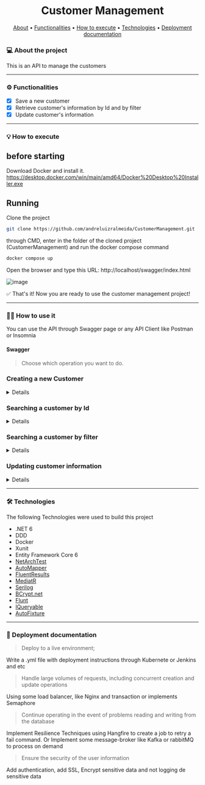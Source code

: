 
<h1 align="center"> 
	Customer Management
</h1>

<p align="center">
 <a href="#-about-the-project">About</a> •
 <a href="#-functionalities">Functionalities</a> •
 <a href="#-how-to-execute">How to execute</a> • 
 <a href="#-technologies">Technologies</a> • 
 <a href="#-deployment-documentation">Deployment documentation</a>
</p>


### 💻 About the project

This is an API to manage the customers

---

### ⚙️ Functionalities

- [x] Save a new customer
- [x] Retrieve customer's information by Id and by filter
- [x] Update customer's information

---

### 💡 How to execute

## before starting

Download Docker and install it.
https://desktop.docker.com/win/main/amd64/Docker%20Desktop%20Installer.exe

## Running

Clone the project

```bash
git clone https://github.com/andreluizralmeida/CustomerManagement.git
```

through CMD, enter in the folder of the cloned project (CustomerManagement) and run the docker compose command

```bash
docker compose up
```

Open the browser and type this URL: http://localhost/swagger/index.html

![image](https://user-images.githubusercontent.com/6225842/184368543-a03c0c98-94ea-4366-8977-70af3b109ac0.png)

✅ That's it! Now you are ready to use the customer management project!

---

### 👨‍💻 How to use it

You can use the API through Swagger page or any API Client like Postman or Insomnia

<h4>Swagger</h4>

> Choose which operation you want to do.
<h3>Creating a new Customer</h3>

<details>

![image](https://user-images.githubusercontent.com/6225842/184047149-224fbaec-75c7-41db-b021-da4f0b5a852e.png)

![image](https://user-images.githubusercontent.com/6225842/184047337-4e9c9bdb-9467-4fff-bb91-459c33fd935c.png)

![image](https://user-images.githubusercontent.com/6225842/184047502-5bd46268-5ec2-4ac6-943e-8aa37bd4563e.png)
	
![image](https://user-images.githubusercontent.com/6225842/184093034-67db0317-8af2-4e45-96d9-b541f1503320.png)

</details>

<h3>Searching a customer by Id </h3>

<details>

![image](https://user-images.githubusercontent.com/6225842/184047162-3d2ef385-06b3-474d-add5-c1d4294e3c64.png)

![image](https://user-images.githubusercontent.com/6225842/184047617-77d92fd4-fe3f-4da8-9bdb-96d5a3d32bfb.png)

![image](https://user-images.githubusercontent.com/6225842/184047654-443e0b04-7a9f-4549-85a6-082073af1b2d.png)

</details>

<h3>Searching a customer by filter</h3>

<details>

![image](https://user-images.githubusercontent.com/6225842/184047182-2c26c75b-e931-42e3-b6f2-2cb954c593bc.png)

![image](https://user-images.githubusercontent.com/6225842/184047779-9e920fe3-90fd-4cbf-a552-5460ae44e70b.png)

![image](https://user-images.githubusercontent.com/6225842/184048376-8fb0fbba-0bb1-46d1-a9d0-ce8aec7b4913.png)

* First Name includes
* Surname includes

</details>

<h3>Updating customer information</h3>

<details>

![image](https://user-images.githubusercontent.com/6225842/184047198-8a3128b1-9b68-4b0f-87ac-c981f9833757.png)

![image](https://user-images.githubusercontent.com/6225842/184048497-10a30369-4ac3-4c20-bef3-ecf7144ac1fe.png)

![image](https://user-images.githubusercontent.com/6225842/184048562-078f61a8-fe9a-4530-8cf6-eee727c08b38.png)

</details>

---

### 🛠 Technologies

The following Technologies were used to build this project

- .NET 6
- DDD
- Docker
- Xunit
- Entity Framework Core 6
- [NetArchTest](https://github.com/BenMorris/NetArchTest)
- [AutoMapper](https://github.com/AutoMapper/AutoMapper)
- [FluentResults](https://github.com/altmann/FluentResults)
- [MediatR](https://github.com/jbogard/MediatR)
- [Serilog](https://github.com/serilog/serilog-aspnetcore)
- [BCrypt.net](https://github.com/BcryptNet/bcrypt.net)
- [Flunt](https://github.com/andrebaltieri/Flunt.Extensions.AspNet)
- [IQueryable](https://github.com/brunobritodev/AspNetCore.IQueryable.Extensions)
- [AutoFixture](https://github.com/AutoFixture/AutoFixture)

---

### 🚀 Deployment documentation

> Deploy to a live environment;

Write a .yml file with deployment instructions through Kubernete or Jenkins and etc

> Handle large volumes of requests, including concurrent creation and update operations

Using some load balancer, like Nginx and transaction or implements Semaphore

> Continue operating in the event of problems reading and writing from the database

Implement Resilience Techniques using Hangfire to create a job to retry a fail command. Or Implement some message-broker like Kafka or rabbitMQ to process on demand

> Ensure the security of the user information

Add authentication, add SSL, Encrypt sensitive data and not logging de sensitive data

